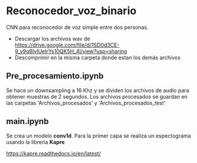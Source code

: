 # Reconocedor_voz_binario
CNN para reconocedor de voz simple entre dos personas. 

* Descargar los archivos wav de https://drive.google.com/file/d/1SD0d3CE-9_v9qBlylUeIrYs10QK5H_4l/view?usp=sharing
* Descomprimir en la misma carpeta donde estan los demás archivos

## Pre_procesamiento.ipynb

Se hace un downsampling a 16 Khz y se dividen los archivos de audio para obtener muestras de 2 segundos. Los archivos procesados se guardan en las carpetas
'Archivos_procesados' y 'Archivos_procesados_test'

## main.ipynb

Se crea un modelo **conv1d**. Para la primer capa se realiza un espectograma usando la libreria **Kapre**

https://kapre.readthedocs.io/en/latest/
